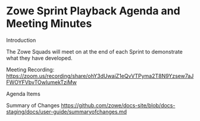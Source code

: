 # Zowe Sprint Playback Agenda and Meeting Minutes

Introduction

The Zowe Squads will meet on at the end of each Sprint to demonstrate what they have developed.

Meeting Recording:
https://zoom.us/recording/share/ohY3dUwaiZ1eQvVTPyma2T8N9Yzsew7aJFWOYFVbvTOwIumekTziMw

Agenda Items

Summary of Changes
https://github.com/zowe/docs-site/blob/docs-staging/docs/user-guide/summaryofchanges.md
